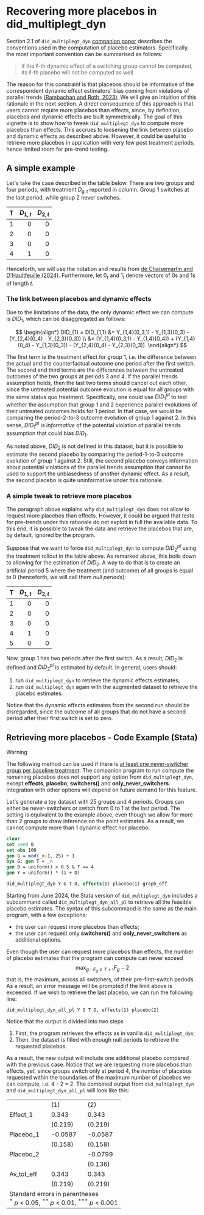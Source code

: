 # Recovering more placebos in did_multiplegt_dyn

Section 2.1 of `did_multiplegt_dyn` [companion paper](https://drive.google.com/file/d/1NGgScujLCCS4RrwdN-PC1SnVigfBa32h/view) describes the conventions used in the computation of placebo estimators. Specifically, the most important convention can be summarised as follows:

> if the $\ell$-th dynamic effect of a switching group cannot be computed, its $\ell$-th placebo will not be computed as well.

The reason for this constraint is that placebos should be informative of the correspondent dynamic effect estimators' bias coming from violations of parallel trends [(Rambachan and Roth, 2023)](https://academic.oup.com/restud/article/90/5/2555/7039335). We will give an intuition of this rationale in the next section.
A direct consequence of this approach is that users cannot require more placebos than effects, since, by definition, placebos and dynamic effects are built symmetrically.
The goal of this vignette is to show how to tweak `did_multiplegt_dyn` to compute more placebos than effects. This accrues to loosening the link between placebo and dynamic effects as described above. However, it could be useful to retrieve more placebos in application with very few post treatment periods, hence limited room for pre-trend testing.

## A simple example

Let's take the case described in the table below. There are two groups and four periods, with treatment $D_{g,t}$ reported in column. Group $1$ switches at the last period, while group $2$ never switches. 

|T|$D_{1,t}$| $D_{2,t}$ |
|---:|---:|---:|
|1|0|0|
|2|0|0|
|3|0|0|
|4|1|0|

Henceforth, we will use the notation and results from [de Chaisemartin and D'Haultfeuille (2024)](https://papers.ssrn.com/sol3/papers.cfm?abstract_id=3731856). Furthermore, let $0_t$ and $1_t$ denote vectors of 0s and 1s of length $t$. 

### The link between placebos and dynamic effects
Due to the limitations of the data, the only dynamic effect we can compute is $DID_{1}$, which can be disaggregated as follows:

$$
\begin{align*}
DID_{1} = DID_{1,1} &= Y_{1,4}(0_3,1) - Y_{1,3}(0_3) - (Y_{2,4}(0_4) -  Y_{2,3}(0_3)) \\
 &= (Y_{1,4}(0_3,1) - Y_{1,4}(0_4)) + (Y_{1,4}(0_4) - Y_{1,3}(0_3)) - (Y_{2,4}(0_4) -  Y_{2,3}(0_3)).
\end{align*}
$$

The first term is the treatment effect for group $1$, i.e. the difference between the actual and the counterfactual outcome one period after the first switch. The second and third terms are the differences between the untreated outcomes of the two groups at periods $3$ and $4$. If the parallel trends assumption holds, then the last two terms should cancel out each other, since the untreated potential outcome evolution is equal for all groups with the same status quo treatment. Specifically, one could use $DID^{pl}_{1}$ to test whether the assumption that group 1 and 2 experience parallel evolutions of their untreated outcomes holds for 1 period. In that case, we would be comparing the period-2-to-3 outcome evolution of group 1 against 2. In this sense, $DID^{pl}_1$ is _informative_ of the potential violation of parallel trends assumption that could bias $DID_1$.

As noted above, $DID_2$ is not defined in this dataset, but it is possible to estimate the second placebo by comparing the period-1-to-3 outcome evolution of group 1 against 2. Still, the second placebo conveys information about potential violations of the parallel trends assumption that cannot be used to support the unbiasedness of another dynamic effect. As a result, the second placebo is quite uninformative under this rationale.

### A simple tweak to retrieve more placebos

The paragraph above explains why `did_multiplegt_dyn` does not allow to request more placebos than effects. However, it could be argued that tests for pre-trends under this rationale do not exploit in full the available data. To this end, it is possible to tweak the data and retrieve the placebos that are, by default, ignored by the program.

Suppose that we want to force `did_multiplegt_dyn` to compute $DID^{pl}_2$ using the treatment rollout in the table above. As remarked above, this boils down to allowing for the estimation of $DID_2$. A way to do that is to create an artificial period $5$ where the treatment (and outcome) of all groups is equal to 0 (henceforth, we will call them _null periods_):

|T|$D_{1,t}$| $D_{2,t}$ |
|---:|---:|---:|
|1|0|0|
|2|0|0|
|3|0|0|
|4|1|0|
|5|0|0|

Now, group 1 has two periods after the first switch. As a result, $DID_2$ is defined and $DID^{pl}_2$ is estimated by default. 
In general, users should:
1. run `did_multiplegt_dyn` to retrieve the dynamic effects estimates;
2. run `did_multiplegt_dyn` again with the augmented dataset to retrieve the placebo estimates.

Notice that the dynamic effects estimates from the second run should be disregarded, since the outcome of all groups that do not have a second period after their first switch is set to zero. 

## Retrieving more placebos - Code Example (Stata)

>[!WARNING]
>
> The following method can be used if there is <ins>at least one never-switcher group per baseline treatment</ins>.
> The companion program to run compute the remaining placebos does not support any option from `did_multiplegt_dyn`, except **effects**, **placebo**, **switchers()** and **only_never_switchers**. 
> Integration with other options will depend on future demand for this feature.

Let's generate a toy dataset with 25 groups and 4 periods. Groups can either be never-switchers or switch from 0 to 1 at the last period. 
The setting is equivalent to the example above, even though we allow for more than 2 groups to draw inference on the point estimates.
As a result, we cannot compute more than 1 dynamic effect nor placebo.

```stata
clear
set seed 0
set obs 100
gen G = mod(_n-1, 25) + 1
bys G: gen T = _n
gen D = uniform() > 0.5 & T == 4
gen Y = uniform() * (1 + D)

did_multiplegt_dyn Y G T D, effects(1) placebo(1) graph_off
```

Starting from June 2024, the Stata version of `did_multiplegt_dyn` includes a subcommand called `did_multiplegt_dyn_all_pl` to retrieve all the feasible placebo estimates. The syntax of this subcommand is the same as the main program, with a few exceptions:

+ the user can request more placebos than effects;
+ the user can request only **switchers()** and **only_never_switchers** as additional options.

Even though the user can request more placebos than effects, the number of placebo estimates that the program can compute can never exceed 
$$
\max_{g:F_g \neq T+1} F_g - 2
$$
that is, the maximum, across all switchers, of their pre-first-switch periods. As a result, an error message will be prompted if the limit above is exceeded.
If we wish to retrieve the last placebo, we can run the following line:

```
did_multiplegt_dyn_all_pl Y G T D, effects(1) placebo(2) 
```

Notice that the output is divided into two steps

1. First, the program retrieves the effects as in vanilla `did_multiplegt_dyn`;
2. Then, the dataset is filled with enough null periods to retrieve the requested placebos.

As a result, the new output will include one additional placebo compared with the previous case.
Notice that we are requesting more placebos than effects, yet, since groups switch only at period 4, the number of placebos requested within the boundaries of the maximum number of placebos we can compute, i.e. 4 - 2 = 2.
The combined output from `did_multiplegt_dyn` and `did_multiplegt_dyn_all_pl` will look like this:

<table border="0" width="*">
<tr><td>            </td><td>         (1)              </td><td>         (2)              </td></tr>
<tr><td>Effect_1    </td><td>       0.343              </td><td>       0.343              </td></tr>
<tr><td>            </td><td>     (0.219)              </td><td>     (0.219)              </td></tr>
<tr><td>Placebo_1   </td><td>     -0.0587              </td><td>     -0.0587              </td></tr>
<tr><td>            </td><td>     (0.158)              </td><td>     (0.158)              </td></tr>
<tr><td>Placebo_2   </td><td>                          </td><td>     -0.0799              </td></tr>
<tr><td>            </td><td>                          </td><td>     (0.136)              </td></tr>
<tr><td>Av_tot_eff  </td><td>       0.343              </td><td>       0.343              </td></tr>
<tr><td>            </td><td>     (0.219)              </td><td>     (0.219)              </td></tr>
<tr><td colspan=3>
Standard errors in parentheses
<br /><sup>*</sup> <i>p</i> < 0.05, <sup>**</sup> <i>p</i> < 0.01, <sup>***</sup> <i>p</i> < 0.001
</td></tr>
</table>


